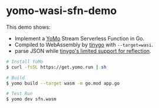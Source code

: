 # yomo-wasi-sfn-demo

This demo shows:

- Implement a [YoMo](https://github.com/yomorun/yomo) Stream Serverless Function in Go.
- Compiled to WebAssembly by [tinygo](https://tinygo.org/docs/guides/webassembly/) with `--target=wasi`.
- parse JSON while [tinygo's limited support for reflection](https://wazero.io/languages/tinygo/#unsupported-standard-libraries).

```bash
# Install YoMo
$ curl -fsSL https://get.yomo.run | sh

# Build
$ yomo build --target wasm -m go.mod app.go

# Test Run
$ yomo dev sfn.wasm
```
